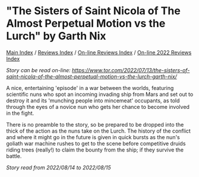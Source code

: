 # "The Sisters of Saint Nicola of The Almost Perpetual Motion vs the Lurch" by Garth Nix

[Main Index](../../../README.md) / [Reviews Index](../../README.md) / [On-line Reviews Index](../README.md) / [On-line 2022 Reviews Index](README.md)

*Story can be read on-line: <https://www.tor.com/2022/07/13/the-sisters-of-saint-nicola-of-the-almost-perpetual-motion-vs-the-lurch-garth-nix/>*

A nice, entertaining 'episode' in a war between the worlds, featuring scientific nuns who spot an incoming invading ship from Mars and set out to destroy it and its 'munching people into mincemeat' occupants, as told through the eyes of a novice nun who gets her chance to become involved in the fight.

There is no preamble to the story, so be prepared to be dropped into the thick of the action as the nuns take on the Lurch. The history of the conflict and where it might go in the future is given in quick bursts as the nun's goliath war machine rushes to get to the scene before competitive druids riding trees (really!) to claim the bounty from the ship; if they survive the battle.

*Story read from 2022/08/14 to 2022/08/15*
